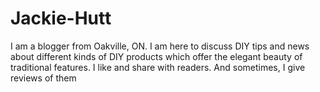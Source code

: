 # Jackie-Hutt
I am a blogger from Oakville, ON. I am here to discuss DIY tips and news about different kinds of DIY products which offer the elegant beauty of traditional features. I like and share with readers. And sometimes, I give reviews of them
